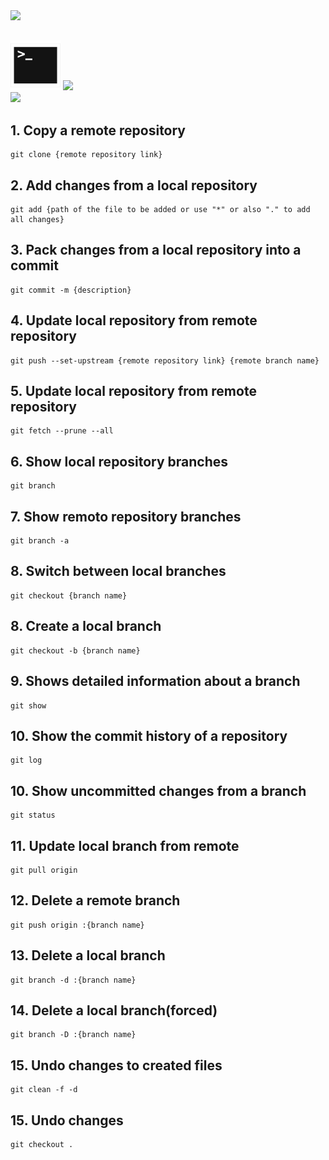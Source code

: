 <!-- Animated text -->
<div align="left">
  <img src="https://readme-typing-svg.herokuapp.com/?color=FFFFFF&size=35&vCenter=true&width=290&lines=GIT;TECHNOLOGIES"/>
</div>

##
<div style="display: inline_block">
  <img width="80px" src="https://github.com/IvanilsoDaSilva/git/blob/master/workflow/images/terminal.jpg"/> <!-- terminal -->
  <img width="80px" src="https://cdn.jsdelivr.net/gh/devicons/devicon/icons/git/git-plain.svg"/> <!-- git -->
</div">

<div align="left">
  <img src="https://readme-typing-svg.herokuapp.com/?color=FFFFFF&size=35&vCenter=true&width=290&lines=GIT;COMMANDS"/>
</div>

##

## 1. Copy a remote repository
```
git clone {remote repository link}
```

## 2. Add changes from a local repository
```
git add {path of the file to be added or use "*" or also "." to add all changes}
```

## 3. Pack changes from a local repository into a commit
```
git commit -m {description}
```

## 4. Update local repository from remote repository
```
git push --set-upstream {remote repository link} {remote branch name}
```

## 5. Update local repository from remote repository
```
git fetch --prune --all
```

## 6. Show local repository branches
```
git branch
```

## 7. Show remoto repository branches
```
git branch -a
```

## 8. Switch between local branches
```
git checkout {branch name}
```

## 8. Create a local branch
```
git checkout -b {branch name}
```

## 9. Shows detailed information about a branch
```
git show
```

## 10. Show the commit history of a repository
```
git log
```

## 10. Show uncommitted changes from a branch
```
git status
```

## 11. Update local branch from remote
```
git pull origin
```

## 12. Delete a remote branch
```
git push origin :{branch name}
```

## 13. Delete a local branch
```
git branch -d :{branch name}
```

## 14. Delete a local branch(forced)
```
git branch -D :{branch name}
```

## 15. Undo changes to created files
```
git clean -f -d
```

## 15. Undo changes
```
git checkout .
```

